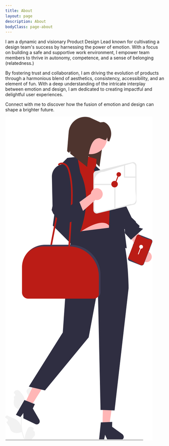 ```yaml
---
title: About
layout: page
description: About
bodyClass: page-about
---
```


I am a dynamic and visionary Product Design Lead known for cultivating a design team's success by harnessing the power of emotion. With a focus on building a safe and supportive work environment, I empower team members to thrive in autonomy, competence, and a sense of belonging (relatedness.) 

By fostering trust and collaboration, I am driving the evolution of products through a harmonious blend of aesthetics, consistency, accessibility, and an element of fun. With a deep understanding of the intricate interplay between emotion and design, I am dedicated to creating impactful and delightful user experiences. 

Connect with me to discover how the fusion of emotion and design can shape a brighter future.

![About](/images/illustrations/undraw_travel_plans_re_103r.svg)

